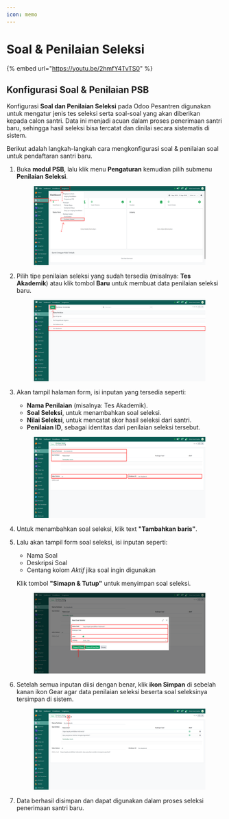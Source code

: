 ```yaml
---
icon: memo
---
```


# Soal & Penilaian Seleksi

{% embed url="https://youtu.be/2hmfY4TvTS0" %}

## Konfigurasi Soal & Penilaian PSB

Konfigurasi **Soal dan Penilaian Seleksi** pada Odoo Pesantren digunakan untuk mengatur jenis tes seleksi serta soal-soal yang akan diberikan kepada calon santri. Data ini menjadi acuan dalam proses penerimaan santri baru, sehingga hasil seleksi bisa tercatat dan dinilai secara sistematis di sistem.

Berikut adalah langkah-langkah cara mengkonfigurasi soal & penilaian soal untuk pendaftaran santri baru.

1.  Buka **modul PSB**, lalu klik menu **Pengaturan** kemudian pilih submenu **Penilaian Seleksi**.

    <figure><img src="../../.gitbook/assets/images-294.png" alt=""><figcaption></figcaption></figure>


2.  Pilih tipe penilaian seleksi yang sudah tersedia (misalnya: **Tes Akademik**) atau klik tombol **Baru** untuk membuat data penilaian seleksi baru.

    <figure><img src="../../.gitbook/assets/images-295.png" alt=""><figcaption></figcaption></figure>


3.  Akan tampil halaman form, isi inputan yang tersedia seperti:

    * **Nama Penilaian** (misalnya: Tes Akademik).
    * **Soal Seleksi**, untuk menambahkan soal seleksi.
    * **Nilai Seleksi**, untuk mencatat skor hasil seleksi dari santri.
    * **Penilaian ID**, sebagai identitas dari penilaian seleksi tersebut.

    <figure><img src="../../.gitbook/assets/images-296.png" alt=""><figcaption></figcaption></figure>


4. Untuk menambahkan soal seleksi, klik text **"Tambahkan baris"**.&#x20;
5.  Lalu akan tampil form soal seleksi, isi inputan seperti:

    * Nama Soal
    * Deskripsi Soal
    * Centang kolom _Aktif_ jika soal ingin digunakan

    Klik tombol **"Simapn & Tutup"** untuk menyimpan soal seleksi.

    <figure><img src="../../.gitbook/assets/images-297.png" alt=""><figcaption></figcaption></figure>


6.  Setelah semua inputan diisi dengan benar, klik **ikon Simpan** di sebelah kanan ikon Gear agar data penilaian seleksi beserta soal seleksinya tersimpan di sistem.

    <figure><img src="../../.gitbook/assets/images-298.png" alt=""><figcaption></figcaption></figure>


7. Data berhasil disimpan dan dapat digunakan dalam proses seleksi penerimaan santri baru.
